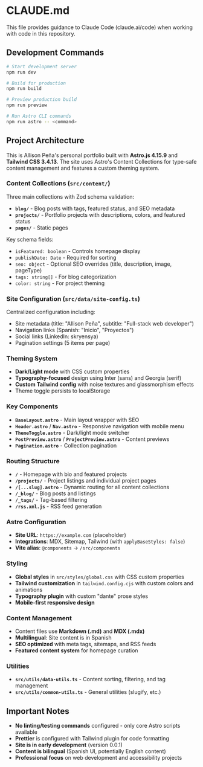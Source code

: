 # CLAUDE.md

This file provides guidance to Claude Code (claude.ai/code) when working with code in this repository.

## Development Commands

```bash
# Start development server
npm run dev

# Build for production
npm run build

# Preview production build
npm run preview

# Run Astro CLI commands
npm run astro -- <command>
```

## Project Architecture

This is Allison Peña's personal portfolio built with **Astro.js 4.15.9** and **Tailwind CSS 3.4.13**. The site uses Astro's Content Collections for type-safe content management and features a custom theming system.

### Content Collections (`src/content/`)

Three main collections with Zod schema validation:

- **`blog/`** - Blog posts with tags, featured status, and SEO metadata
- **`projects/`** - Portfolio projects with descriptions, colors, and featured status  
- **`pages/`** - Static pages

Key schema fields:
- `isFeatured: boolean` - Controls homepage display
- `publishDate: Date` - Required for sorting
- `seo: object` - Optional SEO overrides (title, description, image, pageType)
- `tags: string[]` - For blog categorization
- `color: string` - For project theming

### Site Configuration (`src/data/site-config.ts`)

Centralized configuration including:
- Site metadata (title: "Allison Peña", subtitle: "Full-stack web developer")
- Navigation links (Spanish: "Inicio", "Proyectos")
- Social links (LinkedIn: skryensya)
- Pagination settings (5 items per page)

### Theming System

- **Dark/Light mode** with CSS custom properties
- **Typography-focused** design using Inter (sans) and Georgia (serif)
- **Custom Tailwind config** with noise textures and glassmorphism effects
- Theme toggle persists to localStorage

### Key Components

- **`BaseLayout.astro`** - Main layout wrapper with SEO
- **`Header.astro`** / **`Nav.astro`** - Responsive navigation with mobile menu
- **`ThemeToggle.astro`** - Dark/light mode switcher
- **`PostPreview.astro`** / **`ProjectPreview.astro`** - Content previews
- **`Pagination.astro`** - Collection pagination

### Routing Structure

- **`/`** - Homepage with bio and featured projects
- **`/projects/`** - Project listings and individual project pages
- **`/[...slug].astro`** - Dynamic routing for all content collections
- **`/_blog/`** - Blog posts and listings
- **`/_tags/`** - Tag-based filtering
- **`/rss.xml.js`** - RSS feed generation

### Astro Configuration

- **Site URL**: `https://example.com` (placeholder)
- **Integrations**: MDX, Sitemap, Tailwind (with `applyBaseStyles: false`)
- **Vite alias**: `@components` → `/src/components`

### Styling

- **Global styles** in `src/styles/global.css` with CSS custom properties
- **Tailwind customization** in `tailwind.config.cjs` with custom colors and animations
- **Typography plugin** with custom "dante" prose styles
- **Mobile-first responsive design**

### Content Management

- Content files use **Markdown (.md)** and **MDX (.mdx)**
- **Multilingual**: Site content is in Spanish
- **SEO optimized** with meta tags, sitemaps, and RSS feeds
- **Featured content system** for homepage curation

### Utilities

- **`src/utils/data-utils.ts`** - Content sorting, filtering, and tag management
- **`src/utils/common-utils.ts`** - General utilities (slugify, etc.)

## Important Notes

- **No linting/testing commands** configured - only core Astro scripts available
- **Prettier** is configured with Tailwind plugin for code formatting  
- **Site is in early development** (version 0.0.1)
- **Content is bilingual** (Spanish UI, potentially English content)
- **Professional focus** on web development and accessibility projects